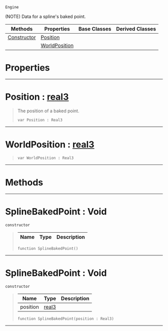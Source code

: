  `Engine`

(NOTE) Data for a spline's baked point.

|Methods|Properties|Base Classes|Derived Classes|
|---|---|---|---|
|[ Constructor](https://github.com/ZilchEngine/ZilchDocs/blob/master/code_reference/class_reference/splinebakedpoint.markdown#splinebakedpoint-void)|[ Position](https://github.com/ZilchEngine/ZilchDocs/blob/master/code_reference/class_reference/splinebakedpoint.markdown#position-zilch-engine-doc)| | |
| |[ WorldPosition](https://github.com/ZilchEngine/ZilchDocs/blob/master/code_reference/class_reference/splinebakedpoint.markdown#worldposition-zilch-engin)| | |


 #  Properties


---  
 #  Position : [real3](https://github.com/ZilchEngine/ZilchDocs/blob/master/code_reference/nada_base_types/real3.markdown)

> The position of a baked point.
> ``` lang=cpp, name=Nada
> var Position : Real3


---  
 #  WorldPosition : [real3](https://github.com/ZilchEngine/ZilchDocs/blob/master/code_reference/nada_base_types/real3.markdown)

> 
> ``` lang=cpp, name=Nada
> var WorldPosition : Real3


---  
 #  Methods


---  
 #  SplineBakedPoint : Void

 `constructor`

> 
> |Name|Type|Description|
> |---|---|---|
> ``` lang=cpp, name=Nada
> function SplineBakedPoint()
> ``` 


---  
 #  SplineBakedPoint : Void

 `constructor`

> 
> |Name|Type|Description|
> |---|---|---|
> |position|[real3](https://github.com/ZilchEngine/ZilchDocs/blob/master/code_reference/nada_base_types/real3.markdown)| |
> ``` lang=cpp, name=Nada
> function SplineBakedPoint(position : Real3)
> ``` 


---  
 

 